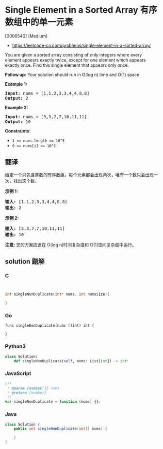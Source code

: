 # Single Element in a Sorted Array 有序数组中的单一元素

[0000540] (Medium)

- https://leetcode-cn.com/problems/single-element-in-a-sorted-array/

You are given a sorted array consisting of only integers where every element appears exactly twice, except for one element which appears exactly once. Find this single element that appears only once.

**Follow up:** Your solution should run in O(log n) time and O(1) space.

**Example 1:**

<pre><strong>Input:</strong> nums = [1,1,2,3,3,4,4,8,8]
<strong>Output:</strong> 2
</pre>

**Example 2:**

<pre><strong>Input:</strong> nums = [3,3,7,7,10,11,11]
<strong>Output:</strong> 10
</pre>

**Constraints:**

- `1 <= nums.length <= 10^5`
- `0 <= nums[i] <= 10^5`

## 翻译

给定一个只包含整数的有序数组，每个元素都会出现两次，唯有一个数只会出现一次，找出这个数。

**示例 1:**

<pre><strong>输入:</strong> [1,1,2,3,3,4,4,8,8]
<strong>输出:</strong> 2
</pre>

**示例 2:**

<pre><strong>输入:</strong> [3,3,7,7,10,11,11]
<strong>输出:</strong> 10
</pre>

**注意:** 您的方案应该在 O(log n)时间复杂度和 O(1)空间复杂度中运行。

## solution 题解

### C

```c


int singleNonDuplicate(int* nums, int numsSize){

}
```

### Go

```golang
func singleNonDuplicate(nums []int) int {

}
```

### Python3

```python
class Solution:
    def singleNonDuplicate(self, nums: List[int]) -> int:
```

### JavaScript

```javascript
/**
 * @param {number[]} nums
 * @return {number}
 */
var singleNonDuplicate = function (nums) {};
```

### Java

```java
class Solution {
    public int singleNonDuplicate(int[] nums) {

    }
}
```
